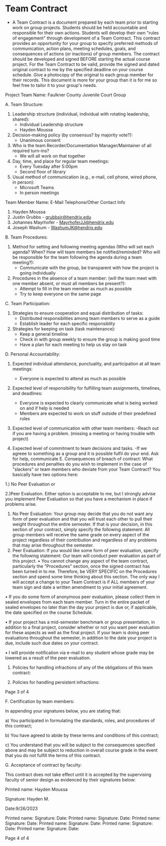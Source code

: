 # Team Contract
- A Team Contract is a document prepared by each team prior to starting work on group projects.
Students should be held accountable and responsible for their own actions. Students will develop their
own "rules of engagement" through development of a Team Contract. This contract provides an
opportunity for your group to specify preferred methods of communication, action plans, meeting
schedules, goals, and consequences of actions (or inactions) of group members. The contract should be
developed and signed BEFORE starting the actual course project. For the Team Contract to be valid,
provide the signed and dated original contract to me by the specified deadline on your course
schedule. Give a photocopy of the original to each group member for their records. This
document is more for your group than it is for me so feel free to tailor it to your group's needs.

Project Team Name: Faulkner County Juvenile Court Group

A. Team Structure:
1. Leadership structure (individual, individual with rotating leadership, shared):
	- Individual Leadership structure
	- Hayden Moussa
2. Decision-making policy (by consensus? by majority vote?):
	- Unanimous consent
3. Who is the team Recorder/Documentation Manager/Maintainer of all required turn-ins?
 	- We will all work on that together
4. Day, time, and place for regular team meetings:
	- Every Tuesday after 5:00pm
	- Second floor of library
5. Usual method of communication (e.g., e-mail, cell phone, wired phone, in person):
	- Microsoft Teams
	- In person meetings 
	
Team Member Name: E-Mail Telephone/Other Contact Info
1. Hayden Moussa 
2. Justin Grubbs - grubbsjr@hendrix.edu
3. Johannes Mayrhofer - MayrhoferJJ@hendrix.edu
4. Joseph Washum - WashumJK@hendrix.edu

B. Team Procedures:
1. Method for setting and following meeting agendas (Who will set each agenda? When? How will team
members be notified/reminded? Who will be responsible for the team following the agenda during a
team meeting?):
	- Communicate with the group, be transparent with how the project is going individually
2. Procedures in the absence of a team member: (will the team meet with one member absent, or must
all members be present?):
	- Attempt to fill in the team member as much as possible
	- Try to keep everyone on the same page
	
C. Team Participation:
1. Strategies to ensure cooperation and equal distribution of tasks:
	- Distributed responsiblities among team members to serve as a guide
	- Establish leader for each specific responsiblity 
2. Strategies for keeping on task (task maintenance):
	- Keep a general timeline
	- Check in with group weekly to ensure the group is making good time
	- Have a plan for each meeting to help us stay on task
	
D. Personal Accountability:
1. Expected individual attendance, punctuality, and participation at all team meetings:
	- Everyone is expected to attend as much as possible
2. Expected level of responsibility for fulfilling team assignments, timelines, and deadlines:
	- Everyone is expected to clearly communicate what is being worked on and if help is needed
	- Members are expected to work on stuff outside of their predefined roles
	
3. Expected level of communication with other team members:
	-Reach out if you are having a problem. (missing a meeting or having trouble with project)
4. Expected level of commitment to team decisions and tasks.
	-If we agreee to something as a group and it is possible fulfil do your end. Ask for help, communicate
E. Consequences of breach of contract:
What procedures and penalties do you wish to implement in the case of "slackers" or team members who
deviate from your Team Contract? You basically have two options here: 

1.) No Peer Evaluation or 

2.)Peer Evaluation. Either option is acceptable to me, but I strongly advise you implement Peer
Evaluation so that you have a mechanism in place if problems arise.
1. No Peer Evaluation: Your group may decide that you do not want any form of peer evaluation
and that you will trust each other to pull their weight throughout the entire semester. If that is your
decision, in this section of your contract, simply specify the following statement: All group
members will receive the same grade on every aspect of the project regardless of their
contribution and regardless of any problems that may arise throughout the semester.
2. Peer Evaluation: If you would like some form of peer evaluation, specify the following
statement: Our team will conduct peer evaluation as part of this project.
• You cannot change any aspect of the team contract, particularly the "Procedures" section, once
the signed contract has been turned in to me. Therefore, be VERY SPECIFIC on the Procedures
section and spend some time thinking about this section. The only way I will accept a change to
your Team Contract is if ALL members of your team sign and date a written amendment to your
initial agreement.


• If you do some form of anonymous peer evaluation, please collect them in sealed envelopes from
each team member. Turn in the entire packet of sealed envelopes no later than the day your
project is due or, if applicable, the date specified on the course Schedule.


• If your project has a mid-semester benchmark or group presentation, in addition to a final project,
consider whether or not you want peer evaluation for these aspects as well as the final project. If
your team is doing peer evaluations throughout the semester, in addition to the date your project
is due, include such due dates on your contract.


• I will provide notification via e-mail to any student whose grade may be lowered as a result of the
peer evaluation.


1. Policies for handling infractions of any of the obligations of this team contract:


2. Policies for handling persistent infractions:


 Page 3 of 4


F. Certification by team members:


In appending your signatures below, you are stating that:


a) You participated in formulating the standards, roles, and procedures of this contract;


b) You have agreed to abide by these terms and conditions of this contract;


c) You understand that you will be subject to the consequences specified above and may be subject to
reduction in overall course grade in the event that you do not fulfill the terms of this contract.


G. Acceptance of contract by faculty:


This contract does not take effect until it is accepted by the supervising faculty of senior design as
evidenced by their signatures below:


Printed
name: Hayden Moussa


Signature: Hayden M.

Date:9/26/2023


Printed
name:
Signature: Date:
Printed
name:
Signature: Date:
Printed
name:
Signature: Date:
Printed
name:
Signature: Date:
Printed
name:
Signature: Date:
Printed
name:
Signature: Date:


 Page 4 of 4